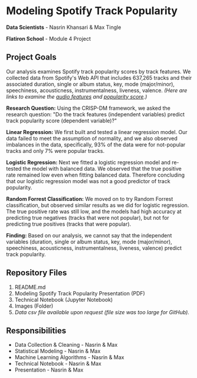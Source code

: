 # Modeling Spotify Track Popularity

**Data Scientists** - Nasrin Khansari & Max Tingle 

**Flatiron School** - Module 4 Project


## Project Goals

Our analysis examines Spotify track popularity scores by track features. We collected data from Spotify's Web API that includes 637,265 tracks and their associated duration, single or album status, key, mode (major/minor), speechiness, acousticness, instrumentalness, liveness, valence. *(Here are links to examine the [audio features](https://developer.spotify.com/documentation/web-api/reference/tracks/get-several-audio-features/) and [popularity score](https://developer.spotify.com/documentation/web-api/reference/tracks/get-track/).)*

**Research Question:** Using the CRISP-DM framework, we asked the research question: "Do the track features (independent variables) predict track popularity score (dependent variable)?" 

**Linear Regression:** We first built and tested a linear regression model. Our data failed to meet the assumption of normality, and we also observed imbalances in the data, specifically, 93% of the data were for not-popular tracks and only 7% were popular tracks.

**Logistic Regression:** Next we fitted a logistic regression model and re-tested the model with balanced data. We observed that the true positive rate remained low even when fitting balanced data. Therefore concluding that our logistic regression model was not a good predictor of track popularity.

**Random Forrest Classification:** We moved on to try Random Forrest classification, but observed similar results as we did for logistic regression. The true positive rate was still low, and the models had high accuracy at predicting true negatives (tracks that were not popular), but not for predicting true positives (tracks that were popular).

**Finding:** Based on our analysis, we cannot say that the independent variables (duration, single or album status, key, mode (major/minor), speechiness, acousticness, instrumentalness, liveness, valence) predict track popularity.


## Repository Files

1. README.md
2. Modeling Spotify Track Popularity Presentation (PDF)
3. Technical Notebook (Jupyter Notebook)
4. Images (Folder)
5. *Data csv file available upon request (file size was too large for GitHub).*

## Responsibilities

- Data Collection & Cleaning - Nasrin & Max
- Statistical Modeling - Nasrin & Max
- Machine Learning Algorithms - Nasrin & Max
- Technical Notebook - Nasrin & Max
- Presentation - Nasrin & Max

